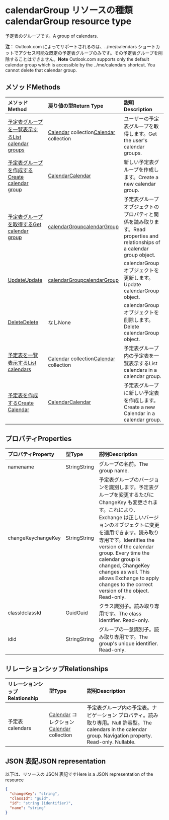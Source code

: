 # <a name="calendargroup-resource-type"></a><span data-ttu-id="2d464-101">calendarGroup リソースの種類</span><span class="sxs-lookup"><span data-stu-id="2d464-101">calendarGroup resource type</span></span>

<span data-ttu-id="2d464-102">予定表のグループです。</span><span class="sxs-lookup"><span data-stu-id="2d464-102">A group of calendars.</span></span>

<span data-ttu-id="2d464-p101">**注**： Outlook.com によってサポートされるのは、../me/calendars ショートカットでアクセス可能な既定の予定表グループのみです。その予定表グループを削除することはできません。</span><span class="sxs-lookup"><span data-stu-id="2d464-p101">**Note** Outlook.com supports only the default calendar group which is accessible by the ../me/calendars shortcut. You cannot delete that calendar group.</span></span>

## <a name="methods"></a><span data-ttu-id="2d464-105">メソッド</span><span class="sxs-lookup"><span data-stu-id="2d464-105">Methods</span></span>

| <span data-ttu-id="2d464-106">メソッド</span><span class="sxs-lookup"><span data-stu-id="2d464-106">Method</span></span>       | <span data-ttu-id="2d464-107">戻り値の型</span><span class="sxs-lookup"><span data-stu-id="2d464-107">Return Type</span></span>  |<span data-ttu-id="2d464-108">説明</span><span class="sxs-lookup"><span data-stu-id="2d464-108">Description</span></span>|
|:---------------|:--------|:----------|
|[<span data-ttu-id="2d464-109">予定表グループを一覧表示する</span><span class="sxs-lookup"><span data-stu-id="2d464-109">List calendar groups</span></span>](../api/user_list_calendargroups.md) |<span data-ttu-id="2d464-110">[Calendar](calendar.md) collection</span><span class="sxs-lookup"><span data-stu-id="2d464-110">[Calendar](calendar.md) collection</span></span>| <span data-ttu-id="2d464-111">ユーザーの予定表グループを取得します。</span><span class="sxs-lookup"><span data-stu-id="2d464-111">Get the user's calendar groups.</span></span>|
|[<span data-ttu-id="2d464-112">予定表グループを作成する</span><span class="sxs-lookup"><span data-stu-id="2d464-112">Create calendar group</span></span>](../api/user_post_calendargroups.md) |[<span data-ttu-id="2d464-113">Calendar</span><span class="sxs-lookup"><span data-stu-id="2d464-113">Calendar</span></span>](calendar.md)| <span data-ttu-id="2d464-114">新しい予定表グループを作成します。</span><span class="sxs-lookup"><span data-stu-id="2d464-114">Create a new calendar group.</span></span>|
|[<span data-ttu-id="2d464-115">予定表グループを取得する</span><span class="sxs-lookup"><span data-stu-id="2d464-115">Get calendar group</span></span>](../api/calendargroup_get.md) | [<span data-ttu-id="2d464-116">calendarGroup</span><span class="sxs-lookup"><span data-stu-id="2d464-116">calendarGroup</span></span>](calendargroup.md) |<span data-ttu-id="2d464-117">予定表グループ オブジェクトのプロパティと関係を読み取ります。</span><span class="sxs-lookup"><span data-stu-id="2d464-117">Read properties and relationships of a calendar group object.</span></span>|
|[<span data-ttu-id="2d464-118">Update</span><span class="sxs-lookup"><span data-stu-id="2d464-118">Update</span></span>](../api/calendargroup_update.md) | [<span data-ttu-id="2d464-119">calendarGroup</span><span class="sxs-lookup"><span data-stu-id="2d464-119">calendarGroup</span></span>](calendargroup.md) |<span data-ttu-id="2d464-120">calendarGroup オブジェクトを更新します。</span><span class="sxs-lookup"><span data-stu-id="2d464-120">Update calendarGroup object.</span></span> |
|[<span data-ttu-id="2d464-121">Delete</span><span class="sxs-lookup"><span data-stu-id="2d464-121">Delete</span></span>](../api/calendargroup_delete.md) | <span data-ttu-id="2d464-122">なし</span><span class="sxs-lookup"><span data-stu-id="2d464-122">None</span></span> |<span data-ttu-id="2d464-123">calendarGroup オブジェクトを削除します。</span><span class="sxs-lookup"><span data-stu-id="2d464-123">Delete calendarGroup object.</span></span> |
|[<span data-ttu-id="2d464-124">予定表を一覧表示する</span><span class="sxs-lookup"><span data-stu-id="2d464-124">List calendars</span></span>](../api/calendargroup_list_calendars.md) |<span data-ttu-id="2d464-125">[Calendar](calendar.md) collection</span><span class="sxs-lookup"><span data-stu-id="2d464-125">[Calendar](calendar.md) collection</span></span>| <span data-ttu-id="2d464-126">予定表グループ内の予定表を一覧表示する</span><span class="sxs-lookup"><span data-stu-id="2d464-126">List calendars in a calendar group.</span></span>|
|[<span data-ttu-id="2d464-127">予定表を作成する</span><span class="sxs-lookup"><span data-stu-id="2d464-127">Create Calendar</span></span>](../api/calendargroup_post_calendars.md) |[<span data-ttu-id="2d464-128">Calendar</span><span class="sxs-lookup"><span data-stu-id="2d464-128">Calendar</span></span>](calendar.md)| <span data-ttu-id="2d464-129">予定表グループに新しい予定表を作成します。</span><span class="sxs-lookup"><span data-stu-id="2d464-129">Create a new Calendar in a calendar group.</span></span>|

## <a name="properties"></a><span data-ttu-id="2d464-130">プロパティ</span><span class="sxs-lookup"><span data-stu-id="2d464-130">Properties</span></span>
| <span data-ttu-id="2d464-131">プロパティ</span><span class="sxs-lookup"><span data-stu-id="2d464-131">Property</span></span>     | <span data-ttu-id="2d464-132">型</span><span class="sxs-lookup"><span data-stu-id="2d464-132">Type</span></span>   |<span data-ttu-id="2d464-133">説明</span><span class="sxs-lookup"><span data-stu-id="2d464-133">Description</span></span>|
|:---------------|:--------|:----------|
|<span data-ttu-id="2d464-134">name</span><span class="sxs-lookup"><span data-stu-id="2d464-134">name</span></span>|<span data-ttu-id="2d464-135">String</span><span class="sxs-lookup"><span data-stu-id="2d464-135">String</span></span>|<span data-ttu-id="2d464-136">グループの名前。</span><span class="sxs-lookup"><span data-stu-id="2d464-136">The group name.</span></span>|
|<span data-ttu-id="2d464-137">changeKey</span><span class="sxs-lookup"><span data-stu-id="2d464-137">changeKey</span></span>|<span data-ttu-id="2d464-138">String</span><span class="sxs-lookup"><span data-stu-id="2d464-138">String</span></span>|<span data-ttu-id="2d464-p102">予定表グループのバージョンを識別します。予定表グループを変更するたびに ChangeKey も変更されます。これにより、Exchange は正しいバージョンのオブジェクトに変更を適用できます。読み取り専用です。</span><span class="sxs-lookup"><span data-stu-id="2d464-p102">Identifies the version of the calendar group. Every time the calendar group is changed, ChangeKey changes as well. This allows Exchange to apply changes to the correct version of the object. Read-only.</span></span>|
|<span data-ttu-id="2d464-143">classId</span><span class="sxs-lookup"><span data-stu-id="2d464-143">classId</span></span>|<span data-ttu-id="2d464-144">Guid</span><span class="sxs-lookup"><span data-stu-id="2d464-144">Guid</span></span>|<span data-ttu-id="2d464-p103">クラス識別子。読み取り専用です。</span><span class="sxs-lookup"><span data-stu-id="2d464-p103">The class identifier. Read-only.</span></span>|
|<span data-ttu-id="2d464-147">id</span><span class="sxs-lookup"><span data-stu-id="2d464-147">id</span></span>|<span data-ttu-id="2d464-148">String</span><span class="sxs-lookup"><span data-stu-id="2d464-148">String</span></span>|<span data-ttu-id="2d464-p104">グループの一意識別子。読み取り専用です。</span><span class="sxs-lookup"><span data-stu-id="2d464-p104">The group's unique identifier. Read-only.</span></span>|

## <a name="relationships"></a><span data-ttu-id="2d464-151">リレーションシップ</span><span class="sxs-lookup"><span data-stu-id="2d464-151">Relationships</span></span>
| <span data-ttu-id="2d464-152">リレーションシップ</span><span class="sxs-lookup"><span data-stu-id="2d464-152">Relationship</span></span> | <span data-ttu-id="2d464-153">型</span><span class="sxs-lookup"><span data-stu-id="2d464-153">Type</span></span>   |<span data-ttu-id="2d464-154">説明</span><span class="sxs-lookup"><span data-stu-id="2d464-154">Description</span></span>|
|:---------------|:--------|:----------|
|<span data-ttu-id="2d464-155">予定表</span><span class="sxs-lookup"><span data-stu-id="2d464-155">calendars</span></span>|<span data-ttu-id="2d464-156">[Calendar](calendar.md) コレクション</span><span class="sxs-lookup"><span data-stu-id="2d464-156">[Calendar](calendar.md) collection</span></span>|<span data-ttu-id="2d464-p105">予定表グループ内の予定表。ナビゲーション プロパティ。読み取り専用。Null 許容型。</span><span class="sxs-lookup"><span data-stu-id="2d464-p105">The calendars in the calendar group. Navigation property. Read-only. Nullable.</span></span>|

## <a name="json-representation"></a><span data-ttu-id="2d464-161">JSON 表記</span><span class="sxs-lookup"><span data-stu-id="2d464-161">JSON representation</span></span>

<span data-ttu-id="2d464-162">以下は、リソースの JSON 表記です</span><span class="sxs-lookup"><span data-stu-id="2d464-162">Here is a JSON representation of the resource</span></span>

<!-- {
  "blockType": "resource",
  "optionalProperties": [
    "calendars"
  ],
  "keyProperty": "id",
  "@odata.type": "microsoft.graph.calendarGroup"
}-->

```json
{
  "changeKey": "string",
  "classId": "guid",
  "id": "string (identifier)",
  "name": "string"
}

```


<!-- uuid: 8fcb5dbc-d5aa-4681-8e31-b001d5168d79
2015-10-25 14:57:30 UTC -->
<!-- {
  "type": "#page.annotation",
  "description": "calendarGroup resource",
  "keywords": "",
  "section": "documentation",
  "tocPath": ""
}-->

